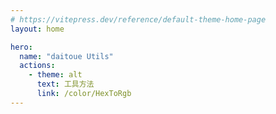 ```yaml
---
# https://vitepress.dev/reference/default-theme-home-page
layout: home

hero:
  name: "daitoue Utils"
  actions:
    - theme: alt
      text: 工具方法
      link: /color/HexToRgb
---
```


